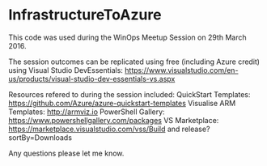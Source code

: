 # InfrastructureToAzure
This code was used during the WinOps Meetup Session on 29th March 2016.

The session outcomes can be replicated using free (including Azure credit) using Visual Studio DevEssentials: https://www.visualstudio.com/en-us/products/visual-studio-dev-essentials-vs.aspx

Resources refered to during the session included:
QuickStart Templates: https://github.com/Azure/azure-quickstart-templates
Visualise ARM Templates: http://armviz.io
PowerShell Gallery: https://www.powershellgallery.com/packages
VS Marketplace: https://marketplace.visualstudio.com/vss/Build and release?sortBy=Downloads

Any questions please let me know.
